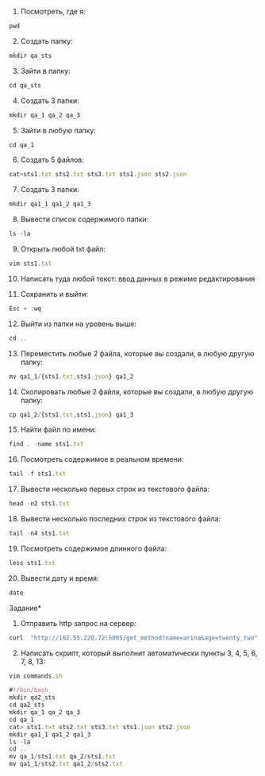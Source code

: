 1. Посмотреть, где я: 
 
 ``` javascript
pwd
```

2. Создать папку: 
``` javascript
mkdir qa_sts
```

3. Зайти в папку: 
``` javascript
cd qa_sts
```
4. Создать 3 папки: 
``` javascript
mkdir qa_1 qa_2 qa_3
```
5. Зайти в любую папку: 
``` javascript
cd qa_1
```
6. Создать 5 файлов: 
``` javascript
cat>sts1.txt sts2.txt sts3.txt sts1.json sts2.json
```
7. Создать 3 папки: 
``` javascript
mkdir qa1_1 qa1_2 qa1_3
```
8. Вывести список содержимого папки: 
``` javascript
ls -la
```
9. Открыть любой txt файл: 
``` javascript
vim sts1.txt
```
10. Написать туда любой текст: 
ввод данных в режиме редактирования

11.  Сохранить и выйти: 
``` javascript
Esc + :wq
```
12. Выйти из папки на уровень выше: 
``` javascript
cd ..
```
13. Переместить любые 2 файла, которые вы создали, в любую другую папку: 
``` javascript
mv qa1_1/{sts1.txt,sts1.json} qa1_2
```
14. Скопировать любые 2 файла, которые вы создали, в любую другую папку:
``` javascript
cp qa1_2/{sts1.txt,sts1.json} qa1_3
```

15. Найти файл по имени: 
``` javascript
find . -name sts1.txt
```

16. Посмотреть содержимое в реальном времени:
``` javascript
tail -f sts1.txt
```
17. Вывести несколько первых строк из текстового файла:
``` javascript
head -n2 sts1.txt
```
18. Вывести несколько последних строк из текстового файла: 
``` javascript
tail -n4 sts1.txt
```
19. Посмотреть содержимое длинного файла:
``` javascript
less sts1.txt
```
20. Вывести дату и время:
``` javascript
date
```
Задание*
1. Отправить http запрос на сервер:
``` javascript
curl  "http://162.55.220.72:5005/get_method?name=arina&age=twenty_two"
```
2. Написать скрипт, который выполнит автоматически пункты 3, 4, 5, 6, 7, 8, 13:
``` javascript
vim commands.sh

#!/bin/bash
mkdir qa2_sts
cd qa2_sts
mkdir qa_1 qa_2 qa_3
cd qa_1
cat> sts1.txt sts2.txt sts3.txt sts1.json sts2.json
mkdir qa1_1 qa1_2 qa1_3
ls -la
cd ..
mv qa_1/sts1.txt qa_2/sts1.txt
mv qa1_1/sts2.txt qa1_2/sts2.txt
```